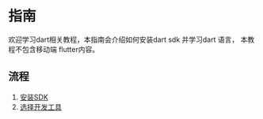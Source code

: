 # 指南

欢迎学习dart相关教程，本指南会介绍如何安装dart sdk 并学习dart 语言， 本教程不包含移动端 flutter内容。

## 流程

1. [安装SDK](./install.md)
2. [选择开发工具](./tools.md)